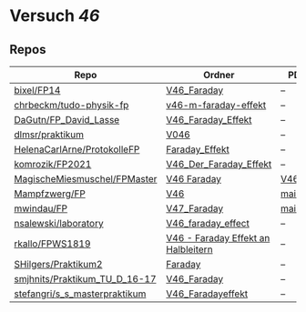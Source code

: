 # Versuch *46*

## Repos

|                                 Repo                                 |                                                              Ordner                                                               |                                                                 PDFs                                                                  |
|----------------------------------------------------------------------|-----------------------------------------------------------------------------------------------------------------------------------|---------------------------------------------------------------------------------------------------------------------------------------|
|[bixel/FP14](../repo/bixel/FP14)                                      |[V46_Faraday](https://github.com/bixel/FP14/tree/master/V46_Faraday)                                                               |–                                                                                                                                      |
|[chrbeckm/tudo-physik-fp](../repo/chrbeckm/tudo-physik-fp)            |[v46-m-faraday-effekt](https://github.com/chrbeckm/tudo-physik-fp/tree/master/v46-m-faraday-effekt)                                |–                                                                                                                                      |
|[DaGutn/FP_David_Lasse](../repo/DaGutn/FP_David_Lasse)                |[V46_Faraday_Effekt](https://github.com/DaGutn/FP_David_Lasse/tree/main/V46_Faraday_Effekt)                                        |–                                                                                                                                      |
|[dlmsr/praktikum](../repo/dlmsr/praktikum)                            |[V046](https://github.com/dlmsr/praktikum/tree/master/V046)                                                                        |–                                                                                                                                      |
|[HelenaCarlArne/ProtokolleFP](../repo/HelenaCarlArne/ProtokolleFP)    |[Faraday_Effekt](https://github.com/HelenaCarlArne/ProtokolleFP/tree/master/Faraday_Effekt)                                        |–                                                                                                                                      |
|[komrozik/FP2021](../repo/komrozik/FP2021)                            |[V46_Der_Faraday_Effekt](https://github.com/komrozik/FP2021/tree/main/V46_Der_Faraday_Effekt)                                      |–                                                                                                                                      |
|[MagischeMiesmuschel/FPMaster](../repo/MagischeMiesmuschel/FPMaster)  |[V46 Faraday](https://github.com/MagischeMiesmuschel/FPMaster/tree/master/V46%20Faraday)                                           |[V46.pdf](https://docs.google.com/viewer?url=https://raw.githubusercontent.com/MagischeMiesmuschel/FPMaster/master/Protokolle/V46.pdf) |
|[Mampfzwerg/FP](../repo/Mampfzwerg/FP)                                |[V46](https://github.com/Mampfzwerg/FP/tree/master/V46)                                                                            |[main.pdf](https://docs.google.com/viewer?url=https://raw.githubusercontent.com/Mampfzwerg/FP/master/V46/main.pdf)                     |
|[mwindau/FP](../repo/mwindau/FP)                                      |[V47_Faraday](https://github.com/mwindau/FP/tree/master/FP_Master/V47_Faraday)                                                     |[main.pdf](https://docs.google.com/viewer?url=https://raw.githubusercontent.com/mwindau/FP/master/FP_Master/V47_Faraday/build/main.pdf)|
|[nsalewski/laboratory](../repo/nsalewski/laboratory)                  |[V46_faraday_effect](https://github.com/nsalewski/laboratory/tree/master/FP/V46_faraday_effect)                                    |–                                                                                                                                      |
|[rkallo/FPWS1819](../repo/rkallo/FPWS1819)                            |[V46 - Faraday Effekt an Halbleitern](https://github.com/rkallo/FPWS1819/tree/master/V46%20-%20Faraday%20Effekt%20an%20Halbleitern)|–                                                                                                                                      |
|[SHilgers/Praktikum2](../repo/SHilgers/Praktikum2)                    |[Faraday](https://github.com/SHilgers/Praktikum2/tree/master/Faraday)                                                              |–                                                                                                                                      |
|[smjhnits/Praktikum_TU_D_16-17](../repo/smjhnits/Praktikum_TU_D_16-17)|[V46_Faraday](https://github.com/smjhnits/Praktikum_TU_D_16-17/tree/master/Fortgeschrittenenpraktikum/Protokolle/V46_Faraday)      |–                                                                                                                                      |
|[stefangri/s_s_masterpraktikum](../repo/stefangri/s_s_masterpraktikum)|[V46_Faradayeffekt](https://github.com/stefangri/s_s_masterpraktikum/tree/master/V46_Faradayeffekt)                                |–                                                                                                                                      |
